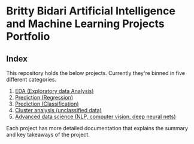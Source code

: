 # Britty Bidari Artificial Intelligence and Machine Learning Projects Portfolio
## Index

This repository holds the below projects. Currently they're binned in five different categories.

1. [EDA (Exploratory data Analysis)](https://github.com/sarahfuchi/Data-Science/blob/main/EDA%20(Exploratory%20data%20Analysis)/README.md)
2. [Prediction (Regression)](https://github.com/sarahfuchi/Data-Science/blob/main/Prediction%20(Regression)/README.md)
3. [Prediction (Classification)](https://github.com/sarahfuchi/Data-Science/blob/main/Prediction%20(Classification)/README.md)
4. [Cluster analysis (unclassified data)](https://github.com/sarahfuchi/Data-Science/blob/main/Cluster%20analysis%20(unclassified%20data)/README.md)
5. [Advanced data science (NLP, computer vision, deep neural nets)](https://github.com/sarahfuchi/Data-Science/blob/main/Advanced%20data%20science%20(NLP%2C%20computer%20vision%2C%20deep%20neural%20nets)/README.md)

Each project has more detailed documentation that explains the summary and key takeaways of the project.
